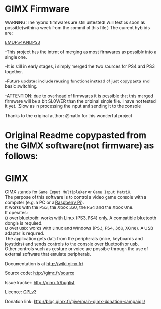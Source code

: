 GIMX Firmware 
====
WARNING:The hybrid firmwares are still untested! Will test as soon as possible(within a week from the commit of this file.)
The current hybrids are:

[EMUPS4ANDPS3](https://github.com/RalphFox/GIMX-firmwares/tree/master/EMUPS4ANDPS3)

-This project has the intent of merging as most firmwares as possible into a single one. 

-It is still in early stages, i simply merged the two sources for PS4 and PS3 together.

-Future updates include reusing functions instead of just copypasta and basic switching.

-ATTENTION: due to overhead of firmwares it is possible that this merged firmware will be a bit SLOWER than the original single file.
 I have not tested it yet. (Slow as in processing the input and sending it to the console

Thanks to the original author: @matlo for this wonderful project

Original Readme copypasted from the GIMX software(not firmware) as follows:
====
GIMX
====

GIMX stands for `Game Input MultipleXer` or `Game Input MatriX`.  
The purpose of this software is to control a video game console with a computer (e.g. a PC or a [Raspberry Pi](http://www.raspberrypi.org/)).  
It works with the PS3, the Xbox 360, the PS4 and the Xbox One.  
It operates:  
¤ over bluetooth: works with Linux (PS3, PS4) only. A compatible bluetooth dongle is required.  
¤ over usb: works with Linux and Windows (PS3, PS4, 360, XOne). A USB adapter is required.  
The application gets data from the peripherals (mice, keyboards and joysticks) and sends controls to the console over bluetooth or usb.  
Other controls such as gesture or voice are possible through the use of external software that emulate peripherals.  

Documentation is at http://wiki.gimx.fr/  

Source code: http://gimx.fr/source  

Issue tracker: http://gimx.fr/buglist  

Licence: [GPLv3](https://www.gnu.org/copyleft/gpl.html)  

Donation link: http://blog.gimx.fr/give/main-gimx-donation-campaign/
